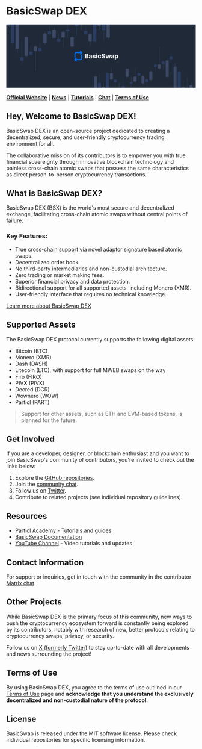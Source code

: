 # BasicSwap DEX 

![BasicSwap Organization Banner](1500x500.png)

**[Official Website](https://basicswapdex.com)** | **[News](https://particl.news)** | **[Tutorials](https://academy.particl.io)** | **[Chat](https://matrix.to/#/#basicswap:matrix.org)** | **[Terms of Use](https://basicswapdex.com/terms)**

## Hey, Welcome to BasicSwap DEX!

BasicSwap DEX is an open-source project dedicated to creating a decentralized, secure, and user-friendly cryptocurrency trading environment for all. 

The collaborative mission of its contributors is to empower you with true financial sovereignty through innovative blockchain technology and painless cross-chain atomic swaps that possess the same characteristics as direct person-to-person cryptocurrency transactions.  

## What is BasicSwap DEX?

BasicSwap DEX (BSX) is the world's most secure and decentralized exchange, facilitating cross-chain atomic swaps without central points of failure.

### Key Features:
- True cross-chain support via novel adaptor signature based atomic swaps.
- Decentralized order book.
- No third-party intermediaries and non-custodial architecture.
- Zero trading or market making fees.
- Superior financial privacy and data protection.
- Bidirectional support for all supported assets, including Monero (XMR).
- User-friendly interface that requires no technical knowledge.

[Learn more about BasicSwap DEX](https://basicswapdex.com/terms)

## Supported Assets

The BasicSwap DEX protocol currently supports the following digital assets: 

- Bitcoin (BTC)
- Monero (XMR)
- Dash (DASH)
- Litecoin (LTC), with support for full MWEB swaps on the way
- Firo (FIRO)
- PIVX (PIVX)
- Decred (DCR)
- Wownero (WOW)
- Particl (PART)

> Support for other assets, such as ETH and EVM-based tokens, is planned for the future.

## Get Involved

If you are a developer, designer, or blockchain enthusiast and you want to join BasicSwap's community of contributors, you're invited to check out the links below:

1. Explore the [GitHub repositories](https://github.com/basicswap).
2. Join the [community chat](https://matrix.to/#/#basicswap:matrix.org).
3. Follow us on [Twitter](https://twitter.com/BasicSwapDEX).
4. Contribute to related projects (see individual repository guidelines).

## Resources

- [Particl Academy](https://academy.particl.io) - Tutorials and guides
- [BasicSwap Documentation](https://github.com/basicswap/basicswap/tree/master/doc)
- [YouTube Channel](https://www.youtube.com/c/Particl) - Video tutorials and updates

## Contact Information

For support or inquiries, get in touch with the community in the contributor [Matrix chat](https://matrix.to/#/#basicswap:matrix.org).

## Other Projects

While BasicSwap DEX is the primary focus of this community, new ways to push the cryptocurrency ecosystem forward is constantly being explored by its contributors, notably with research of new, better protocols relating to cryptocurrency swaps, privacy, or security. 

Follow us on [X (formerly Twitter)](https://x.com/basicswapdex) to stay up-to-date with all developments and news surrounding the project!

## Terms of Use

By using BasicSwap DEX, you agree to the terms of use outlined in our [Terms of Use](https://basicswapdex.com/terms) page and **acknowledge that you understand the exclusively decentralized and non-custodial nature of the protocol**.

## License

BasicSwap is released under the MIT software license. Please check individual repositories for specific licensing information.
